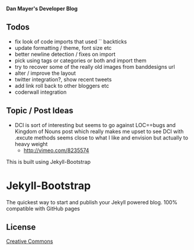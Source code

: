 __Dan Mayer's Developer Blog__

## Todos

* fix look of code imports that used `` backticks
* update formatting / theme, font size etc
* better newline detection / fixes on import
* pick using tags or categories or both and import them
* try to recover some of the really old images from banddesigns url
* alter / improve the layout
* twitter integration?, show recent tweets
* add link roll back to other bloggers etc
* coderwall integration

## Topic / Post Ideas

* DCI is sort of interesting but seems to go against LOC==bugs and Kingdom of Nouns post which really makes me upset to see DCI with .excute methods seems close to what I like and envision but actually to heavy weight
  * http://vimeo.com/8235574     


This is built using Jekyll-Bootstrap

# Jekyll-Bootstrap
The quickest way to start and publish your Jekyll powered blog. 100% compatible with GitHub pages

## License

[Creative Commons](http://creativecommons.org/licenses/by-nc-sa/3.0/)
